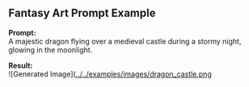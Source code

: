 ## Fantasy Art Prompt Example  
**Prompt:**  
A majestic dragon flying over a medieval castle during a stormy night, glowing in the moonlight.  

**Result:**  
![Generated Image]([../../examples/images/dragon_castle.png](https://github.com/Noreen999/Ai-prompt-engineering/blob/main/Prompts/Examples/dragon.jpeg)  


